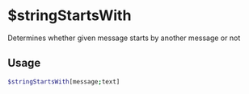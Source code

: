 # $stringStartsWith

Determines whether given message starts by another message or not

## Usage

```bash
$stringStartsWith[message;text]
```


